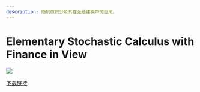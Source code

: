 ```yaml
---
description: 随机微积分及其在金融建模中的应用。
---
```

# Elementary Stochastic Calculus with Finance in View

![](https://www.worldscientific.com/action/showCoverImage?doi=10.1142/3856)



[下载链接](https://pan.baidu.com/s/17U9lB "下载链接")